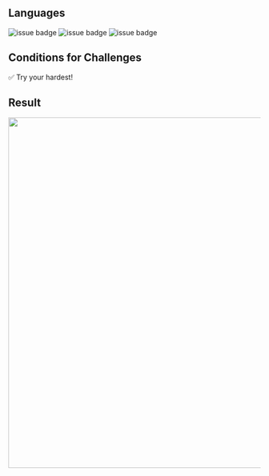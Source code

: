 ## Languages
![issue badge](https://img.shields.io/badge/language-HTML5-orange.svg)
![issue badge](https://img.shields.io/badge/language-CSS-informational.svg)
![issue badge](https://img.shields.io/badge/language-JS-yellow.svg)

## Conditions for Challenges

✅ Try your hardest!

## Result

<img src="GIF.gif" width="700" heigth="400">
